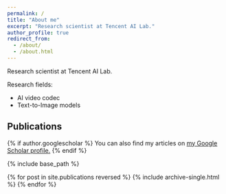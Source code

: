 ```yaml
---
permalink: /
title: "About me"
excerpt: "Research scientist at Tencent AI Lab."
author_profile: true
redirect_from: 
  - /about/
  - /about.html
---
```



Research scientist at Tencent AI Lab. 

Research fields: 
- AI video codec
- Text-to-Image models


## Publications
{% if author.googlescholar %}
  You can also find my articles on <u><a href="{{author.googlescholar}}">my Google Scholar profile</a>.</u>
{% endif %}

{% include base_path %}

{% for post in site.publications reversed %}
  {% include archive-single.html %}
{% endfor %}
